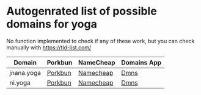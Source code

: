 # Autogenrated list of possible domains for yoga

No function implemented to check if any of these work, but you can check manually with https://tld-list.com/

| Domain | Porkbun | NameCheap | Domains App |
|---|---|---|---|
| jnana.yoga | [Porkbun](https://porkbun.com/checkout/search?prb=e814663da1&tlds=&idnLanguage=&search=search&q=jnana.yoga) | [Namecheap](https://www.namecheap.com/domains/registration/results/?domain=jnana.yoga) | [Dmns](https://dmns.app/domains?q=jnana.yoga) |
| ni.yoga | [Porkbun](https://porkbun.com/checkout/search?prb=e814663da1&tlds=&idnLanguage=&search=search&q=ni.yoga) | [Namecheap](https://www.namecheap.com/domains/registration/results/?domain=ni.yoga) | [Dmns](https://dmns.app/domains?q=ni.yoga) |
